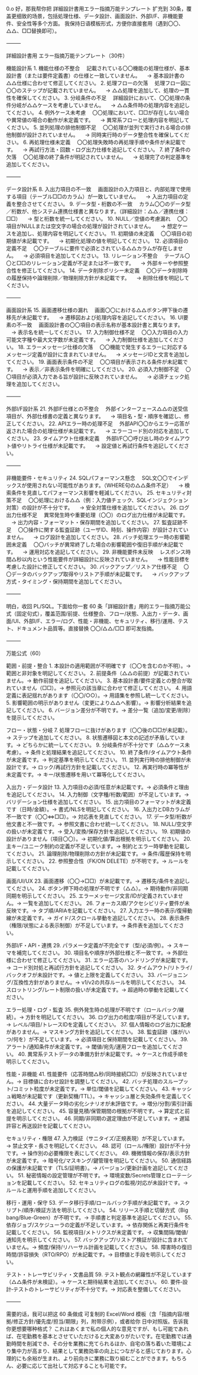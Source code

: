 0.o
好，那我帮你把 詳細設計書用エラー指摘万能テンプレート 扩充到 30条，覆盖更细致的场景，包括処理仕様、データ設計、画面設計、外部I/F、非機能要件、安全性等多个方面。
我保持日语模板形式，方便你直接套用（遇到〇〇、△△、□□替换即可）。

⸻

詳細設計書用 エラー指摘万能テンプレート（30件）

機能設計系
	1.	機能仕様の不整合
　記載されている〇〇機能の処理仕様が、基本設計書（または要件定義書）の仕様と一致していません。
　→ 基本設計書の△△仕様に合わせて修正してください。
	2.	処理フローの欠落
　処理フロー図に〇〇のステップが記載されていません。
　→ △△処理を追加して、処理の一貫性を確保してください。
	3.	分岐条件の不足
　詳細設計において、〇〇処理の条件分岐が△△ケースを考慮していません。
　→ △△条件時の処理内容を追記してください。
	4.	例外ケース未考慮
　〇〇処理において、□□が存在しない場合や異常値の場合の動作が未定義です。
　→ 異常系フローと処理内容を明記してください。
	5.	並列処理の排他制御不足
　〇〇処理が並列で実行される場合の排他制御が設計されていません。
　→ 同時実行時のデータ整合性を確保してください。
	6.	再処理仕様未定義
　〇〇処理失敗時の再処理手順や条件が未記載です。
　→ 再試行方法・回数・ログ出力仕様を追記してください。
	7.	終了条件の欠落
　〇〇処理の終了条件が明記されていません。
　→ 処理完了の判定基準を追加してください。

⸻

データ設計系
	8.	入出力項目の不一致
　画面設計の入力項目と、内部処理で使用する項目（テーブル□□のカラム）が一致していません。
　→ 入出力項目の定義を整合させてください。
	9.	データ型・桁数の不一致
　カラム〇〇のデータ型／桁数が、他システム連携仕様書と異なります。（詳細設計：△△／連携仕様：□□）
　→ 型と桁数を統一してください。
	10.	NULL／空値の考慮漏れ
　〇〇項目がNULLまたは空文字の場合の処理が設計されていません。
　→ 想定ケースを追加し、処理内容を明記してください。
	11.	初期値の未定義
　〇〇項目の初期値が未記載です。
　→ 初期化処理の値を明記してください。
	12.	必須項目の定義不足
　〇〇テーブルに要件で必須とされている△△カラムが存在しません。
　→ 必須項目を追加してください。
	13.	リレーション不整合
　テーブル〇〇と□□のリレーション定義が不足または不一致です。
　→ 外部キーや参照整合性を修正してください。
	14.	データ削除ポリシー未定義
　〇〇データ削除時の履歴保持や論理削除／物理削除方針が未記載です。
　→ 削除仕様を明記してください。

⸻

画面設計系
	15.	画面遷移仕様の漏れ
　画面〇〇における△△ボタン押下後の遷移先が未記載です。
　→ 遷移図および処理内容を追記してください。
	16.	UI要素の不一致
　画面設計書の〇〇項目の表示名称が基本設計書と異なります。
　→ 表示名を統一してください。
	17.	入力制御仕様不足
　〇〇入力項目の入力可能文字種や最大文字数が未定義です。
　→ 入力制御仕様を追加してください。
	18.	エラーメッセージ仕様の欠落
　〇〇機能で発生するエラーに対応するメッセージ定義が設計に含まれていません。
　→ メッセージIDと文言を追加してください。
	19.	画面表示条件の不足
　〇〇項目が表示される条件が未記載です。
　→ 表示／非表示条件を明確にしてください。
	20.	必須入力制御不足
　〇〇項目が必須入力である旨が設計に反映されていません。
　→ 必須チェック処理を追加してください。

⸻

外部I/F設計系
	21.	外部IF仕様との不整合
　外部インターフェース△△の送受信項目が、外部仕様書の定義と異なります。
　→ 項目名・型・順序を確認し、修正してください。
	22.	APIエラー時の処理不足
　外部API〇〇からエラー応答が返された場合の処理仕様が未記載です。
　→ エラーコード別の対応を追加してください。
	23.	タイムアウト仕様未定義
　外部I/F〇〇呼び出し時のタイムアウト値やリトライ仕様が未記載です。
　→ 設定値と再試行条件を追記してください。

⸻

非機能要件・セキュリティ
	24.	SQLパフォーマンス懸念
　SQL文〇〇でインデックスが使用されない可能性があります。（WHERE句の△△条件不足）
　→ 検索条件を見直してパフォーマンス影響を軽減してください。
	25.	セキュリティ対策不足
　〇〇処理における△△（例：入力値チェック、SQLインジェクション対策）の設計が不十分です。
　→ 安全対策仕様を追加してください。
	26.	ログ出力仕様不足
　異常発生時や重要処理（〇〇）のログ出力仕様が未記載です。
　→ 出力内容・フォーマット・保存期間を追加してください。
	27.	監査証跡不足
　〇〇操作に関する監査証跡（ユーザID、時刻、操作内容）が設計されていません。
　→ ログ設計を追加してください。
	28.	バッチ処理エラー時の影響範囲未定義
　〇〇バッチが異常終了した場合の影響範囲や復旧手順が未記載です。
　→ 運用対応を追記してください。
	29.	非機能要件未反映
　レスポンス時間△秒以内という性能要件が詳細設計に反映されていません。
　→ 性能目標を考慮した設計に修正してください。
	30.	バックアップ／リストア仕様不足
　〇〇データのバックアップ取得やリストア手順が未記載です。
　→ バックアップ方式・タイミング・保持期間を追加してください。

⸻

明白，收回 PL/SQL。下面给你一套 60 条「詳細設計書」用的エラー指摘万能公式（固定句式），覆盖范围/前提、仕様整合、フロー/状態、入出力・データ、画面/UI、外部I/F、エラー/ログ、性能・非機能、セキュリティ、移行/運用、テスト、ドキュメント品質等。直接替换 〇〇/△△/□□ 即可发指摘。

⸻

万能公式（60）

範囲・前提・整合
	1.	本設計の適用範囲が不明確です（〇〇を含むのか不明）。→ 範囲と非対象を明記してください。
	2.	前提条件（△△の前提）が記載されていません。→ 動作前提を追記してください。
	3.	基本設計書/要件定義との整合が取れていません（□□）。→ 参照元の該当章に合わせて修正してください。
	4.	用語定義に表記揺れがあります（〇〇/○○）。→ 用語集を参照し統一してください。
	5.	影響範囲の明示がありません（変更により△△へ影響）。→ 影響分析結果を追記してください。
	6.	バージョン差分が不明です。→ 差分一覧（追加/変更/削除）を提示してください。

フロー・状態・分岐
	7.	処理フローに抜けがあります（〇〇後の□□が未記載）。→ ステップを追加してください。
	8.	状態遷移図と本文の記述が矛盾しています。→ どちらかに統一してください。
	9.	分岐条件が不十分です（△△ケース未考慮）。→ 条件と処理結果を追記してください。
	10.	終了条件/タイムアウト条件が未定義です。→ 判定基準を明示してください。
	11.	並列実行時の排他制御が未設計です。→ ロック/再試行方針を記載してください。
	12.	再実行時の冪等性が未定義です。→ キー/状態遷移を用いて冪等化してください。

入出力・データ設計
	13.	入力項目の必須/任意が未記載です。→ 必須条件と理由を追記してください。
	14.	入力制御（文字種/桁数/範囲）が不足しています。→ バリデーション仕様を追加してください。
	15.	出力項目のフォーマットが未定義です（日時/金額）。→ 書式/NLSを明記してください。
	16.	入出力とDBカラムが不一致です（〇〇⇔□□）。→ 対応表を見直してください。
	17.	データ型/桁数が他文書と不一致です。→ 参照文書に合わせ統一してください。
	18.	NULL/空文字の扱いが未定義です。→ 受入/変換/保存方針を追記してください。
	19.	初期値の設計がありません（項目〇〇）。→ 初期化値/算出根拠を明示してください。
	20.	主キー/ユニーク制約の定義が不足しています。→ 制約とエラー時挙動を記載してください。
	21.	論理削除/物理削除の方針が未記載です。→ 条件/履歴保持を明示してください。
	22.	参照整合性（FK/ON DELETE）が不明です。→ ルールを記載してください。

画面/UI/UX
	23.	画面遷移（〇〇→□□）が未記載です。→ 遷移先/条件を追記してください。
	24.	ボタン押下時の処理が不明です（△△）。→ 期待動作/非同期同期を明示してください。
	25.	エラーメッセージ文言/IDが定義されていません。→ 一覧を追加してください。
	26.	フォーカス順/アクセシビリティ要件が未反映です。→ タブ順/ARIAを記載してください。
	27.	入力エラー時の表示/復帰動線が未定義です。→ ガイド/スクロール挙動を追記してください。
	28.	表示条件（権限/状態による表示制御）が不足しています。→ 条件表を追加してください。

外部I/F・API・連携
	29.	パラメータ定義が不完全です（型/必須/例）。→ スキーマを補完してください。
	30.	項目名や順序が外部仕様と不一致です。→ 外部仕様に合わせて修正してください。
	31.	エラー応答のハンドリングが未記載です。→ コード別対処と再試行方針を追記してください。
	32.	タイムアウト/リトライ/バックオフが未設計です。→ 値と上限を定義してください。
	33.	バージョニング/互換性方針がありません。→ v1/v2の共存ルールを明示してください。
	34.	スロットリング/レート制限の扱いが未定義です。→ 超過時の挙動を記載してください。

エラー処理・ログ・監査
	35.	例外発生時の処理が不明です（ロールバック/継続）。→ 方針を明記してください。
	36.	ログ出力の粒度/項目が不足しています。→ レベル/項目/トレースIDを定義してください。
	37.	個人情報のログ出力に配慮がありません。→ マスキング方針を追記してください。
	38.	監査証跡（誰が/いつ/何を）が不足しています。→ 必須項目と保持期間を記載してください。
	39.	アラート/通知条件が未定義です。→ 閾値/宛先/運用フローを追加してください。
	40.	異常系テストデータの準備方針が未記載です。→ ケースと作成手順を明示してください。

性能・非機能
	41.	性能要件（応答時間△秒/同時接続□□）が反映されていません。→ 目標値に合わせ設計を調整してください。
	42.	バッチ処理のスループット/コミット粒度が未定義です。→ 単位/閾値を記載してください。
	43.	キャッシュ戦略が未記載です（更新契機/TTL）。→ キャッシュ層と失効条件を定義してください。
	44.	大量データ時の劣化シナリオが未評価です。→ 増分/分割/索引計画を追記してください。
	45.	容量見積/保管期間の根拠が不明です。→ 算定式と前提を明示してください。
	46.	同期/非同期の選定理由が不足しています。→ 遅延許容と再送設計を記載してください。

セキュリティ・権限
	47.	入力検証（サニタイズ/正規表現）が不足しています。→ 禁止文字・長さを明記してください。
	48.	認可（ロール/権限）設計が不十分です。→ 操作別の必要権限を表にしてください。
	49.	機微情報の保存/表示方針が未定義です。→ 暗号化/マスキング/鍵管理を明記してください。
	50.	通信経路の保護が未記載です（TLS/証明書）。→ バージョン/更新計画を追記してください。
	51.	秘密情報の設定管理が不明です。→ 環境変数/Secrets管理とローテーションを記載してください。
	52.	セキュリティログの監視/対応が未設計です。→ ルールと運用手順を追加してください。

移行・運用・保守
	53.	データ移行手順/ロールバック手順が未記載です。→ スクリプト/順序/検証方法を明示してください。
	54.	リリース手順と切替方式（Big bang/Blue-Green）が不明です。→ 手順書と判定基準を追記してください。
	55.	依存ジョブ/スケジューラの定義が不足しています。→ 依存関係と再実行条件を記載してください。
	56.	監視項目/メトリクスが未定義です。→ 収集間隔/閾値/通知先を明示してください。
	57.	バックアップ/リストア検証が設計に含まれていません。→ 頻度/保持/リハーサル計画を記載してください。
	58.	障害時の復旧時間/許容損失（RTO/RPO）が未記載です。→ 目標値と手段を明示してください。

テスト・トレーサビリティ・文書品質
	59.	テスト観点の網羅性が不足しています（△△条件が未検証）。→ ケースと期待結果を追加してください。
	60.	要件‐設計‐テストのトレーサビリティが不十分です。→ 対応表を整備してください。

⸻

需要的话，我可以把这 60 条做成 可复制的 Excel/Word 模板（含「指摘内容/根拠/修正方針/優先度/担当/期限」列，附带示例），或者给你 日中对照版。告诉我你更想要哪种格式？
これはあくまで私の個人的な意見ですが、もし可能であれば、在宅勤務を基本とさせていただけると大変ありがたいです。在宅勤務では通勤時間を削減でき、その分を業務に充てられるほか、自宅の落ち着いた環境により集中力が高まり、結果として業務効率の向上につながると感じております。心理的にも余裕が生まれ、より前向きに業務に取り組むことができます。もちろん、必要に応じて出社して対応することも可能です。
